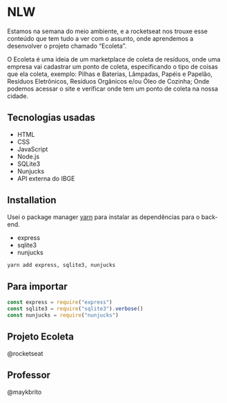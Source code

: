 # NLW

Estamos na semana do meio ambiente, e a rocketseat nos trouxe esse conteúdo que tem tudo a ver com o assunto, onde aprendemos a desenvolver o projeto chamado “Ecoleta”. 

O Ecoleta é uma ideia de um marketplace de coleta de resíduos, onde uma empresa vai cadastrar um ponto de coleta, especificando o tipo de coisas que ela coleta, exemplo: Pilhas e Baterias, Lâmpadas, Papéis e Papelão, Resíduos Eletrônicos, Resíduos Orgânicos e/ou Óleo de Cozinha; Onde podemos acessar o site e verificar onde tem um ponto de coleta na nossa cidade.

## Tecnologias usadas

* HTML
* CSS
* JavaScript
* Node.js
* SQLite3
* Nunjucks
* API externa do IBGE


## Installation

Usei o package manager [yarn](https://classic.yarnpkg.com/pt-BR/docs/install/#debian-stable) para instalar as dependências para o back-end.

* express
* sqlite3
* nunjucks

```bash
yarn add express, sqlite3, nunjucks
```

## Para importar

```node.js
const express = require("express")
const sqlite3 = require("sqlite3").verbose()
const nunjucks = require("nunjucks")

```

## Projeto Ecoleta
@rocketseat

## Professor
@maykbrito
